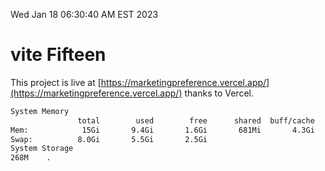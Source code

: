 Wed Jan 18 06:30:40 AM EST 2023

# vite Fifteen


This project is live at [https://marketingpreference.vercel.app/](https://marketingpreference.vercel.app/) thanks to Vercel.

```bash
System Memory
               total        used        free      shared  buff/cache   available
Mem:            15Gi       9.4Gi       1.6Gi       681Mi       4.3Gi       4.9Gi
Swap:          8.0Gi       5.5Gi       2.5Gi
System Storage
268M	.
